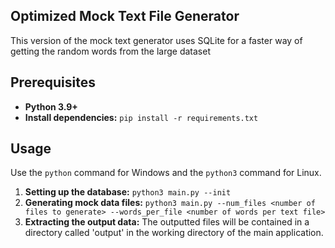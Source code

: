 ## Optimized Mock Text File Generator

This version of the mock text generator uses SQLite for a faster way of getting the random words from the large dataset

## Prerequisites
- **Python 3.9+**
- **Install dependencies:** `pip install -r requirements.txt`

## Usage

Use the `python` command for Windows and the `python3` command for Linux.

1. **Setting up the database:** `python3 main.py --init`
2. **Generating mock data files:** `python3 main.py --num_files <number of files to generate> --words_per_file <number of words per text file>`
3. **Extracting the output data:** The outputted files will be contained in a directory called 'output' in the working directory of the main application.
